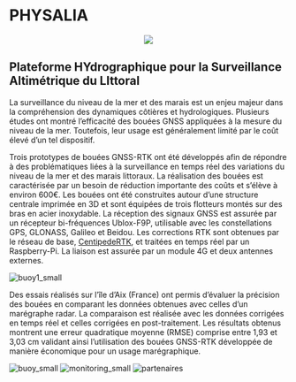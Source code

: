 # PHYSALIA 
<p align="center">
  <img src="https://github.com/jancelin/physalia/blob/main/doc/assets/physalia_carre_300px.png">
</p>
 

## Plateforme HYdrographique pour la Surveillance Altimétrique du LIttoral 

La surveillance du niveau de la mer et des marais est un enjeu majeur dans la compréhension des dynamiques côtières et hydrologiques. Plusieurs études ont montré l’efficacité des bouées GNSS appliquées à la mesure du niveau de la mer. Toutefois, leur usage est généralement limité par le coût élevé d’un tel
dispositif.

Trois prototypes de bouées GNSS-RTK ont été développés afin de répondre à des problématiques liées à la surveillance en temps réel des variations du niveau de la mer et des marais littoraux. La réalisation des bouées est caractérisée par un besoin de réduction importante des coûts et s’élève à environ 600€.
Les bouées ont été construites autour d’une structure centrale imprimée en 3D et sont équipées de trois flotteurs montés sur des bras en acier inoxydable. La réception des signaux GNSS est assurée par un récepteur bi-fréquences Ublox-F9P, utilisable avec les constellations GPS, GLONASS, Galileo et Beidou. Les corrections RTK sont obtenues par le réseau de base, [CentipedeRTK](https://docs.centipede.fr/), et traitées en temps réel par un Raspberry-Pi. La liaison est assurée par un module 4G et deux antennes externes.

![buoy1_small](https://user-images.githubusercontent.com/6421175/121193428-20f7ca80-c86e-11eb-9353-d99511f2edb5.png)

Des essais réalisés sur l’île d’Aix (France) ont permis d’évaluer la précision des bouées en comparant les données obtenues avec celles d’un marégraphe radar. La comparaison est réalisée avec les données corrigées en temps réel et celles corrigées en post-traitement. Les résultats obtenus montrent une erreur quadratique moyenne (RMSE) comprise entre 1,93 et 3,03 cm validant ainsi l’utilisation des bouées GNSS-RTK développée de manière économique pour un usage marégraphique.

![buoy_small](https://user-images.githubusercontent.com/6421175/121193440-25bc7e80-c86e-11eb-95a2-a34d9fa0d071.png)
![monitoring_small](https://user-images.githubusercontent.com/6421175/121193450-281ed880-c86e-11eb-855a-5cee7dc6ea80.png)
![partenaires](https://user-images.githubusercontent.com/6421175/121195306-c6f80480-c86f-11eb-92a4-7ca271be2f45.png)



